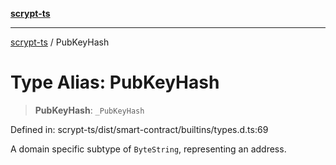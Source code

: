 [**scrypt-ts**](../README.md)

***

[scrypt-ts](../globals.md) / PubKeyHash

# Type Alias: PubKeyHash

> **PubKeyHash**: `_PubKeyHash`

Defined in: scrypt-ts/dist/smart-contract/builtins/types.d.ts:69

A domain specific subtype of `ByteString`, representing an address.
